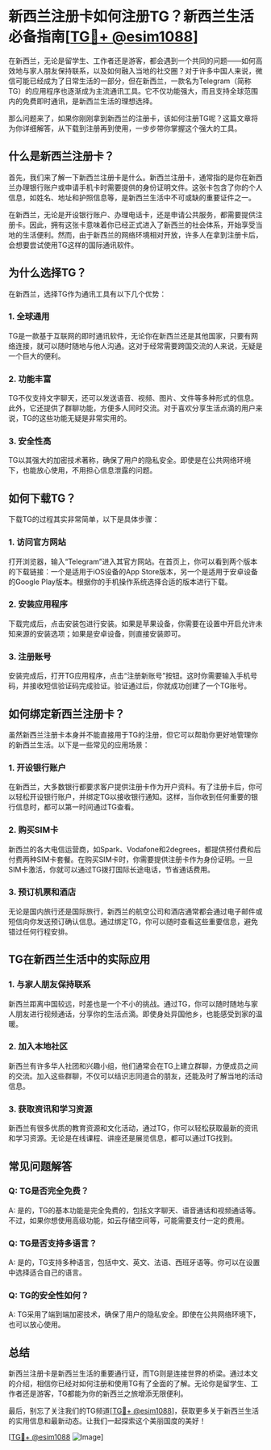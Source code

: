 # 新西兰注册卡如何注册TG？新西兰生活必备指南[[TG💪+ @esim1088](https://t.me/s/esim1088)]

在新西兰，无论是留学生、工作者还是游客，都会遇到一个共同的问题——如何高效地与家人朋友保持联系，以及如何融入当地的社交圈？对于许多中国人来说，微信可能已经成为了日常生活的一部分，但在新西兰，一款名为Telegram（简称TG）的应用程序也逐渐成为主流通讯工具。它不仅功能强大，而且支持全球范围内的免费即时通讯，是新西兰生活的理想选择。

那么问题来了，如果你刚刚拿到新西兰的注册卡，该如何注册TG呢？这篇文章将为你详细解答，从下载到注册再到使用，一步步带你掌握这个强大的工具。

## 什么是新西兰注册卡？

首先，我们来了解一下新西兰注册卡是什么。新西兰注册卡，通常指的是你在新西兰办理银行账户或申请手机卡时需要提供的身份证明文件。这张卡包含了你的个人信息，如姓名、地址和护照信息等，是新西兰生活中不可或缺的重要证件之一。

在新西兰，无论是开设银行账户、办理电话卡，还是申请公共服务，都需要提供注册卡。因此，拥有这张卡意味着你已经正式进入了新西兰的社会体系，开始享受当地的生活便利。然而，由于新西兰的网络环境相对开放，许多人在拿到注册卡后，会想要尝试使用TG这样的国际通讯软件。

## 为什么选择TG？

在新西兰，选择TG作为通讯工具有以下几个优势：

### 1. 全球通用

TG是一款基于互联网的即时通讯软件，无论你在新西兰还是其他国家，只要有网络连接，就可以随时随地与他人沟通。这对于经常需要跨国交流的人来说，无疑是一个巨大的便利。

### 2. 功能丰富

TG不仅支持文字聊天，还可以发送语音、视频、图片、文件等多种形式的信息。此外，它还提供了群聊功能，方便多人同时交流。对于喜欢分享生活点滴的用户来说，TG的这些功能无疑是非常实用的。

### 3. 安全性高

TG以其强大的加密技术著称，确保了用户的隐私安全。即使是在公共网络环境下，也能放心使用，不用担心信息泄露的问题。

## 如何下载TG？

下载TG的过程其实非常简单，以下是具体步骤：

### 1. 访问官方网站

打开浏览器，输入“Telegram”进入其官方网站。在首页上，你可以看到两个版本的下载链接：一个是适用于iOS设备的App Store版本，另一个是适用于安卓设备的Google Play版本。根据你的手机操作系统选择合适的版本进行下载。

### 2. 安装应用程序

下载完成后，点击安装包进行安装。如果是苹果设备，你需要在设置中开启允许未知来源的安装选项；如果是安卓设备，则直接安装即可。

### 3. 注册账号

安装完成后，打开TG应用程序，点击“注册新账号”按钮。这时你需要输入手机号码，并接收短信验证码完成验证。验证通过后，你就成功创建了一个TG账号。

## 如何绑定新西兰注册卡？

虽然新西兰注册卡本身并不能直接用于TG的注册，但它可以帮助你更好地管理你的新西兰生活。以下是一些常见的应用场景：

### 1. 开设银行账户

在新西兰，大多数银行都要求客户提供注册卡作为开户资料。有了注册卡后，你可以轻松开设银行账户，并绑定TG以接收银行通知。这样，当你收到任何重要的银行信息时，都可以第一时间通过TG查看。

### 2. 购买SIM卡

新西兰的各大电信运营商，如Spark、Vodafone和2degrees，都提供预付费和后付费两种SIM卡套餐。在购买SIM卡时，你需要提供注册卡作为身份证明。一旦SIM卡激活，你就可以通过TG拨打国际长途电话，节省通话费用。

### 3. 预订机票和酒店

无论是国内旅行还是国际旅行，新西兰的航空公司和酒店通常都会通过电子邮件或短信向你发送预订确认信息。通过绑定TG，你可以随时查看这些重要信息，避免错过任何行程安排。

## TG在新西兰生活中的实际应用

### 1. 与家人朋友保持联系

新西兰距离中国较远，时差也是一个不小的挑战。通过TG，你可以随时随地与家人朋友进行视频通话，分享你的生活点滴。即使身处异国他乡，也能感受到家的温暖。

### 2. 加入本地社区

新西兰有许多华人社团和兴趣小组，他们通常会在TG上建立群聊，方便成员之间的交流。加入这些群聊，不仅可以结识志同道合的朋友，还能及时了解当地的活动信息。

### 3. 获取资讯和学习资源

新西兰有很多优质的教育资源和文化活动，通过TG，你可以轻松获取最新的资讯和学习资源。无论是在线课程、讲座还是展览信息，都可以通过TG找到。

## 常见问题解答

### Q: TG是否完全免费？

A: 是的，TG的基本功能是完全免费的，包括文字聊天、语音通话和视频通话等。不过，如果你想使用高级功能，如云存储空间等，可能需要支付一定的费用。

### Q: TG是否支持多语言？

A: 是的，TG支持多种语言，包括中文、英文、法语、西班牙语等。你可以在设置中选择适合自己的语言。

### Q: TG的安全性如何？

A: TG采用了端到端加密技术，确保了用户的隐私安全。即使在公共网络环境下，也可以放心使用。

## 总结

新西兰注册卡是新西兰生活的重要通行证，而TG则是连接世界的桥梁。通过本文的介绍，相信你已经对如何注册和使用TG有了全面的了解。无论你是留学生、工作者还是游客，TG都能为你的新西兰之旅增添无限便利。

最后，别忘了关注我们的TG频道[[TG💪+ @esim1088](https://t.me/s/esim1088)]，获取更多关于新西兰生活的实用信息和最新动态。让我们一起探索这个美丽国度的美好！

[[TG💪+ @esim1088](https://t.me/s/esim1088) ![Image](https://i.postimg.cc/4NQfJmqS/Snipaste-2025-05-13-00-14-12.png)]